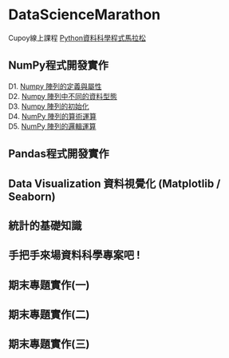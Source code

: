 # DataScienceMarathon
Cupoy線上課程 [Python資料科學程式馬拉松](https://www.cupoy.com/marathon/PythonDS)
## NumPy程式開發實作
D1. [Numpy 陣列的定義與屬性](https://github.com/sung-yi-wang/DataScienceMarathon/tree/main/D001)  
D2. [Numpy 陣列中不同的資料型態](https://github.com/sung-yi-wang/DataScienceMarathon/tree/main/D002)  
D3. [Numpy 陣列的初始化](https://github.com/sung-yi-wang/DataScienceMarathon/tree/main/D003)  
D4. [NumPy 陣列的算術運算](https://github.com/sung-yi-wang/DataScienceMarathon/tree/main/D004)  
D5. [NumPy 陣列的邏輯運算](https://github.com/sung-yi-wang/DataScienceMarathon/tree/main/D005)  
## Pandas程式開發實作
## Data Visualization 資料視覺化 (Matplotlib / Seaborn)
## 統計的基礎知識
## 手把手來場資料科學專案吧 !
## 期末專題實作(一)
## 期末專題實作(二)
## 期末專題實作(三)
